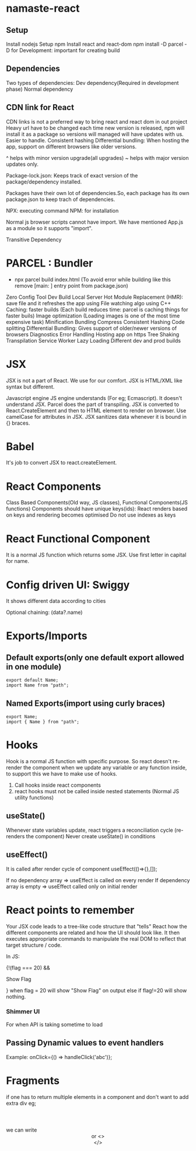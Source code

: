 # namaste-react

## Setup
Install nodejs
Setup npm
Install react and react-dom
npm install -D parcel
-D for Development: important for creating build

## Dependencies
Two types of dependencies: Dev dependency(Required in development phase)
                           Normal dependency


## CDN link for React
CDN links is not a preferred way to bring react and react dom in out project
Heavy
url have to be changed each time new version is released, npm will install it as a package so versions will managed will have updates with us. Easier to handle.
Consistent hashing
Differential bundling: When hosting the app, support on different browsers like older versions.

^ helps with minor version upgrade(all upgrades)
~ helps with major version updates only.

Package-lock.json: Keeps track of exact version of the package/dependency installed.

Packages have their own lot of dependencies.So, each package has its own package.json to keep trach of dependencies.

NPX: executing command
NPM: for installation

Normal js browser scripts cannot have import. We have mentioned App.js as a module so it supports "import".

Transitive Dependency

# PARCEL : Bundler

- npx parcel build index.html (To avoid error while building like this remove [main: ] entry point from package.json)

Zero Config Tool
Dev Build
Local Server
Hot Module Replacement (HMR): save file and it refreshes the app using File watching algo using C++
Caching: faster builds (Each build reduces time: parcel is caching things for faster buils)
Image optimization (Loading images is one of the most time expensive task)
Minification
Bundling
Compress
Consistent Hashing
Code splitting
Differential Bundling: Gives support of older/newer versions of browsers
Diagnostics
Error Handling
Hosting app on https
Tree Shaking
Transpilation
Service Worker
Lazy Loading
Different dev and prod builds

# JSX
JSX is not a part of React. We use for our comfort.
JSX is HTML/XML like syntax but different.

Javascript engine JS engine understands (For eg; Ecmascript). It doesn't understand JSX. Parcel does the part of transpiling.
JSX is converted to React.CreateElement and then to HTML element to render on browser.
Use camelCase for attributes in JSX.
JSX sanitizes data whenever it is bound in {} braces.

# Babel
It's job to convert JSX to react.createElement.

# React Components
Class Based Components(Old way, JS classes), Functional Components(JS functions)
Components should have unique keys(ids): React renders based on keys and rendering becomes optimised
Do not use indexes as keys

# React Functional Component
It is a normal JS function which returns some JSX. Use first letter in capital for name.

# Config driven UI: Swiggy
It shows different data according to cities

Optional chaining: (data?.name)

# Exports/Imports
## Default exports(only one default export allowed in one module)
    export default Name;
    import Name from "path";

## Named Exports(import using curly braces)
    export Name;
    import { Name } from "path";

# Hooks
Hook is a normal JS function with specific purpose.
So react doesn't re-render the component when we update any variable or any function inside, to support this we have to make use of hooks.
1. Call hooks inside react components
2. react hooks must not be called inside nested statements 
(Normal JS utility functions)
## useState() 
Whenever state variables update, react triggers a reconciliation cycle (re-renders the component)
Never create useState() in conditions
## useEffect() 
It is called after render cycle of component
useEffect(()=>{},[]);

If no dependency array => useEffect is called on every render
If dependency array is empty => useEffect called only on initial render

# React points to remember
Your JSX code leads to a tree-like code structure that "tells" React how the different components are related and how the UI should look like. It then executes appropriate commands to manipulate the real DOM to reflect that target structure / code.

In JS:

{!(flag === 20) && <p>Show Flag</p>} when flag = 20 will show "Show Flag" on output else if flag!=20 will show nothing.

### Shimmer UI
For when API is taking sometime to load

## Passing Dynamic values to event handlers
Example:
onClick={() => handleClick('abc')};

# Fragments
if one has to return multiple elements in a component and don't want to add extra div eg; <div> <header/><body></body> </div>
we can write <fragment> <header/><body></body> </fragment> or <> <header/><body></body> </>




